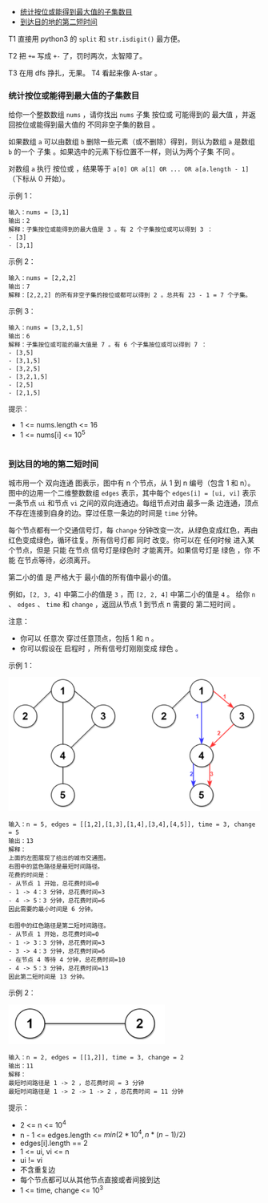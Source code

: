
<!-- @import "[TOC]" {cmd="toc" depthFrom=1 depthTo=6 orderedList=false} -->

<!-- code_chunk_output -->

- [统计按位或能得到最大值的子集数目](#统计按位或能得到最大值的子集数目)
- [到达目的地的第二短时间](#到达目的地的第二短时间)

<!-- /code_chunk_output -->

T1 直接用 python3 的 `split` 和 `str.isdigit()` 最方便。

T2 把 `+=` 写成 `+-` 了，罚时两次，太智障了。

T3 在用 dfs 挣扎，无果。 T4 看起来像 A-star 。

### 统计按位或能得到最大值的子集数目

给你一个整数数组 `nums` ，请你找出 `nums` 子集 按位或 可能得到的 最大值 ，并返回按位或能得到最大值的 不同非空子集的数目 。

如果数组 `a` 可以由数组 `b` 删除一些元素（或不删除）得到，则认为数组 `a` 是数组 `b` 的一个 子集 。如果选中的元素下标位置不一样，则认为两个子集 不同 。

对数组 `a` 执行 按位或 ，结果等于 `a[0] OR a[1] OR ... OR a[a.length - 1]`（下标从 0 开始）。

示例 1：
```
输入：nums = [3,1]
输出：2
解释：子集按位或能得到的最大值是 3 。有 2 个子集按位或可以得到 3 ：
- [3]
- [3,1]
```

示例 2：
```
输入：nums = [2,2,2]
输出：7
解释：[2,2,2] 的所有非空子集的按位或都可以得到 2 。总共有 23 - 1 = 7 个子集。
```

示例 3：
```
输入：nums = [3,2,1,5]
输出：6
解释：子集按位或可能的最大值是 7 。有 6 个子集按位或可以得到 7 ：
- [3,5]
- [3,1,5]
- [3,2,5]
- [3,2,1,5]
- [2,5]
- [2,1,5]
```

提示：
- 1 <= nums.length <= 16
- 1 <= nums[i] <= $10^5$

```cpp

```

### 到达目的地的第二短时间

城市用一个 双向连通 图表示，图中有 n 个节点，从 1 到 n 编号（包含 1 和 n）。图中的边用一个二维整数数组 `edges` 表示，其中每个 `edges[i] = [ui, vi]` 表示一条节点 `ui` 和节点 `vi` 之间的双向连通边。每组节点对由 最多一条 边连通，顶点不存在连接到自身的边。穿过任意一条边的时间是 `time` 分钟。

每个节点都有一个交通信号灯，每 `change` 分钟改变一次，从绿色变成红色，再由红色变成绿色，循环往复。所有信号灯都 同时 改变。你可以在 任何时候 进入某个节点，但是 只能 在节点 信号灯是绿色时 才能离开。如果信号灯是  绿色 ，你 不能 在节点等待，必须离开。

第二小的值 是 严格大于 最小值的所有值中最小的值。

例如，`[2, 3, 4]` 中第二小的值是 `3` ，而 `[2, 2, 4]` 中第二小的值是 `4` 。
给你 `n` 、 `edges` 、 `time` 和 `change` ，返回从节点 1 到节点 n 需要的 第二短时间 。

注意：
- 你可以 任意次 穿过任意顶点，包括 1 和 n 。
- 你可以假设在 启程时 ，所有信号灯刚刚变成 绿色 。

示例 1：

![](./images/2021101701.png)

```
输入：n = 5, edges = [[1,2],[1,3],[1,4],[3,4],[4,5]], time = 3, change = 5
输出：13
解释：
上面的左图展现了给出的城市交通图。
右图中的蓝色路径是最短时间路径。
花费的时间是：
- 从节点 1 开始，总花费时间=0
- 1 -> 4：3 分钟，总花费时间=3
- 4 -> 5：3 分钟，总花费时间=6
因此需要的最小时间是 6 分钟。

右图中的红色路径是第二短时间路径。
- 从节点 1 开始，总花费时间=0
- 1 -> 3：3 分钟，总花费时间=3
- 3 -> 4：3 分钟，总花费时间=6
- 在节点 4 等待 4 分钟，总花费时间=10
- 4 -> 5：3 分钟，总花费时间=13
因此第二短时间是 13 分钟。
```

示例 2：

![](./images/2021101702.png)

```
输入：n = 2, edges = [[1,2]], time = 3, change = 2
输出：11
解释：
最短时间路径是 1 -> 2 ，总花费时间 = 3 分钟
最短时间路径是 1 -> 2 -> 1 -> 2 ，总花费时间 = 11 分钟
```

提示：
- 2 <= n <= $10^4$
- n - 1 <= edges.length <= $min(2 * 10^4, n * (n - 1) / 2)$
- edges[i].length == 2
- 1 <= ui, vi <= n
- ui != vi
- 不含重复边
- 每个节点都可以从其他节点直接或者间接到达
- 1 <= time, change <= $10^3$
